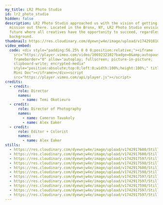 ```yaml
---
my_title: LR2 Photo Studio
id: lr2_photo_studio
hidden: false
description: LR2 Photo Studio approached us with the vision of getting their
  mission out there. Located in the Bronx, NY, LR2 Photo Studio envisions a
  future where all creatives have the opportunity to succeed, regardless of
  background.
thumbnail: https://res.cloudinary.com/dyewnjw4e/image/upload/v1742918109/Stills_4.11.1_rins8w.jpg
video_embed:
  code: <div style="padding:56.25% 0 0 0;position:relative;"><iframe
    src="https://player.vimeo.com/video/1069232102?badge=0&amp;autopause=0&amp;player_id=0&amp;app_id=58479"
    frameborder="0" allow="autoplay; fullscreen; picture-in-picture;
    clipboard-write; encrypted-media"
    style="position:absolute;top:0;left:0;width:100%;height:100%;" title="LR2
    Mini Doc"></iframe></div><script
    src="https://player.vimeo.com/api/player.js"></script>
credits:
  - credit:
      role: Director
      names:
        - name: Temi Okotieuro
  - credit:
      role: Director of Photography
      names:
        - name: Cameron Tavakoly
        - name: Alex Eaker
  - credit:
      role: Editor + Colorist
      names:
        - name: Alex Eaker
stills:
  - https://res.cloudinary.com/dyewnjw4e/image/upload/v1742917600/Stills_5.2.1_orlvoh.jpg
  - https://res.cloudinary.com/dyewnjw4e/image/upload/v1742917600/Stills_4.25.1_xcde7d.jpg
  - https://res.cloudinary.com/dyewnjw4e/image/upload/v1742917597/Stills_4.1.1_nvryyp.jpg
  - https://res.cloudinary.com/dyewnjw4e/image/upload/v1742917598/Stills_4.3.1_tbjdrv.jpg
  - https://res.cloudinary.com/dyewnjw4e/image/upload/v1742917600/Stills_4.19.1_kvo4hs.jpg
  - https://res.cloudinary.com/dyewnjw4e/image/upload/v1742917598/Stills_4.9.1_qhy8ow.jpg
  - https://res.cloudinary.com/dyewnjw4e/image/upload/v1742917597/Stills_2.2.1_j8ennp.jpg
  - https://res.cloudinary.com/dyewnjw4e/image/upload/v1742917597/Stills_1.5.1_c0grw7.jpg
  - https://res.cloudinary.com/dyewnjw4e/image/upload/v1742917598/Stills_1.33.1_lgntsv.jpg
  - https://res.cloudinary.com/dyewnjw4e/image/upload/v1742917597/Stills_1.35.1_yzhy3s.jpg
  - https://res.cloudinary.com/dyewnjw4e/image/upload/v1742917597/Stills_1.29.1_k9j0y9.jpg
---
```

